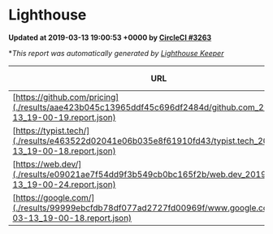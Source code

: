
# Lighthouse

**Updated at 2019-03-13 19:00:53 +0000 by [CircleCI #3263](https://circleci.com/gh/ItinerisLtd/lighthouse-keeper-example/3263)**

**This report was automatically generated by [Lighthouse Keeper](https://github.com/itinerisltd/lighthouse-keeper)*

| URL | Performance | Accessibility | Best Practices | SEO | PWA | Updated At |
| --- | --- | --- | --- | --- | --- | --- |
| [https://github.com/pricing](./results/aae423b045c13965ddf45c696df2484d/github.com_2019-03-13_19-00-19.report.json) | 0.79 | 0.89 | 0.93 | 0.9 | 0.58 | 2019-03-13T19:00:19.621Z |
| [https://typist.tech/](./results/e463522d02041e06b035e8f61910fd43/typist.tech_2019-03-13_19-00-18.report.json) | 1 |  |  |  |  | 2019-03-13T19:00:18.465Z |
| [https://web.dev/](./results/e09021ae7f54dd9f3b549cb0bc165f2b/web.dev_2019-03-13_19-00-24.report.json) | 0.89 | 0.93 | 1 | 0.87 | 1 | 2019-03-13T19:00:24.048Z |
| [https://google.com/](./results/99999ebcfdb78df077ad2727fd00969f/www.google.com_2019-03-13_19-00-18.report.json) | 0.96 | 0.71 | 0.93 | 0.82 | 0.58 | 2019-03-13T19:00:18.759Z |
